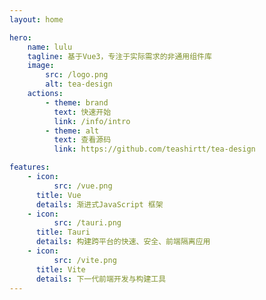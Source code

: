 ```yaml
---
layout: home

hero:
    name: lulu
    tagline: 基于Vue3，专注于实际需求的非通用组件库
    image:
        src: /logo.png
        alt: tea-design
    actions:
        - theme: brand
          text: 快速开始
          link: /info/intro
        - theme: alt
          text: 查看源码
          link: https://github.com/teashirtt/tea-design

features:
    - icon:
          src: /vue.png
      title: Vue
      details: 渐进式JavaScript 框架
    - icon:
          src: /tauri.png
      title: Tauri
      details: 构建跨平台的快速、安全、前端隔离应用
    - icon:
          src: /vite.png
      title: Vite
      details: 下一代前端开发与构建工具
---
```

